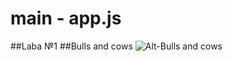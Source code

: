 ﻿# main - app.js
##Laba №1
##Bulls and cows
![Alt-Bulls and cows](https://drive.google.com/open?id=1JnKLav3gAMNnjGJgr0ehslIZEfEq_R3_ "(^-^)")


